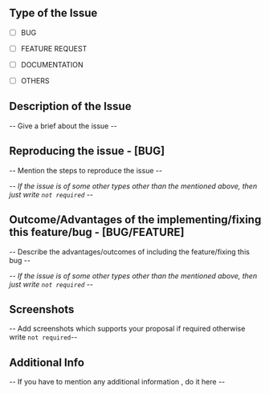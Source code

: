 ## Type of the Issue
- [ ] BUG
- [ ] FEATURE REQUEST
- [ ] DOCUMENTATION
- [ ] OTHERS


## Description of the Issue
-- Give a brief about the issue --

## Reproducing the issue - [BUG]
-- Mention the steps to reproduce the issue --

-- *If the issue is of some other types other than the mentioned above, then just write `not required`* --

## Outcome/Advantages of the implementing/fixing this feature/bug - [BUG/FEATURE]
-- Describe the advantages/outcomes of including the feature/fixing this bug --

-- *If the issue is of some other types other than the mentioned above, then just write `not required`* --

## Screenshots
-- Add screenshots which supports your proposal if required otherwise write `not required`--

## Additional Info
-- If you have to mention any additional information , do it here --
